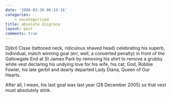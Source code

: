 ```yaml
---
date: '2006-03-20 06:19:16'
categories:
    - uncategorised
title: absolute disgrace
layout: post
comments: true
---
```


Djibril Cisse (tattooed neck, ridiculous shaved head) celebrating his
superb, individual, match winning goal (err, well, a converted penalty)
in front of the Gallowgate End at St James Park by removing his shirt to
remove a grubby white vest declaring his undying love for his wife, his
cat, God, Robbie Fowler, his late gerbil and dearly departed Lady Diana,
Queen of Our Hearts.

After all, I mean, his last goal was last year (28 December 2005) so
that vest must absolutely stink.
